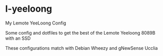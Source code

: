 # l-yeeloong
My Lemote YeeLoong Config

Some config and dotfiles to get the best of the Lemote Yeeloong 8089B with an SSD

These configurations match with Debian Wheezy and gNewSense Ucclia
